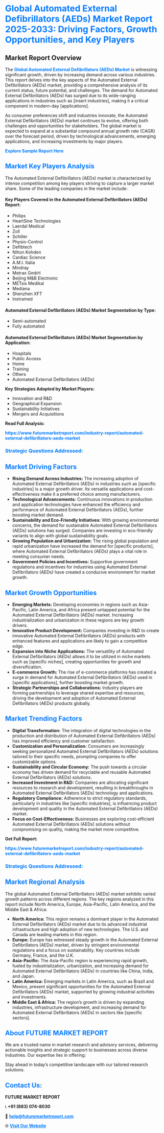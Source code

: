<h1 style="color: #007BFF;">Global Automated External Defibrillators (AEDs) Market Report 2025-2033: Driving Factors, Growth Opportunities, and Key Players</h1>

<section id="overview">
<h2>Market Report Overview</h2>
<p>The <a href="https://www.futuremarketreport.com/industry-report/automated-external-defibrillators-aeds-market" style="color: #007BFF; text-decoration: none;"><strong>Global Automated External Defibrillators (AEDs) Market</strong></a> is witnessing significant growth, driven by increasing demand across various industries. This report delves into the key aspects of the Automated External Defibrillators (AEDs) market, providing a comprehensive analysis of its current status, future potential, and challenges. The demand for Automated External Defibrillators (AEDs) has surged due to its wide-ranging applications in industries such as [insert industries], making it a critical component in modern-day [applications].</p>
<p>As consumer preferences shift and industries innovate, the Automated External Defibrillators (AEDs) market continues to evolve, offering both challenges and opportunities for stakeholders. The global market is expected to expand at a substantial compound annual growth rate (CAGR) over the forecast period, driven by technological advancements, emerging applications, and increasing investments by major players.</p>
</section>

<section id="overview">
<p><a href="https://www.futuremarketreport.com/request-sample/reportId=121986" style="color: #007BFF; text-decoration: none;"><strong>Explore Sample Report Here</strong></a></p>
</section>

<section id="key-players">
<h2 style="color: #007BFF;">Market Key Players Analysis</h2>
<p>The Automated External Defibrillators (AEDs) market is characterized by intense competition among key players striving to capture a larger market share. Some of the leading companies in the market include:</p>
<h4>Key Players Covered in the Automated External Defibrillators (AEDs) Report:</h4>
<ul><li>Philips</li><li>HeartSine Technologies</li><li>Laerdal Medical</li><li>Zoll</li><li>Schiller</li><li>Physio-Control</li><li>Defibtech</li><li>Nihon Kohden</li><li>Cardiac Science</li><li>A.M.I. Italia</li><li>Mindray</li><li>Metrax GmbH</li><li>Beijing M&amp;B Electronic</li><li>METsis Medikal</li><li>Mediana</li><li>Shenzhen XFT</li><li>Instramed</li></ul>
<h4>Automated External Defibrillators (AEDs) Market Segmentation by Type:</h4>
<ul><li>Semi-automated</li><li>Fully automated</li></ul>

<h4>Automated External Defibrillators (AEDs) Market Segmentation by Application:</h4>
<ul><li>Hospitals</li><li>Public Access</li><li>Home</li><li>Training</li><li>Others</li><li>Automated External Defibrillators (AEDs)</li></ul>
<p><strong>Key Strategies Adopted by Market Players:</strong></p>
<ul>
<li>Innovation and R&D</li>
<li>Geographical Expansion</li>
<li>Sustainability Initiatives</li>
<li>Mergers and Acquisitions</li>
</ul>
</section>

<section>
<p><strong>Read Full Analysis: </strong></p><a href="https://www.futuremarketreport.com/industry-report/automated-external-defibrillators-aeds-market" style="color: #007BFF; text-decoration: none;"><strong>https://www.futuremarketreport.com/industry-report/automated-external-defibrillators-aeds-market</strong></a>
<h3 style="color: #007BFF;">Strategic Questions Addressed:</h3>
</section>

<section id="driving-factors">
<h2 style="color: #007BFF;">Market Driving Factors</h2>
<ul>
<li><strong>Rising Demand Across Industries:</strong> The increasing adoption of Automated External Defibrillators (AEDs) in industries such as [specific industries] is a major growth driver. Its versatile applications and cost-effectiveness make it a preferred choice among manufacturers.</li>
<li><strong>Technological Advancements:</strong> Continuous innovations in production and application technologies have enhanced the efficiency and performance of Automated External Defibrillators (AEDs), further boosting market demand.</li>
<li><strong>Sustainability and Eco-Friendly Initiatives:</strong> With growing environmental concerns, the demand for sustainable Automated External Defibrillators (AEDs) solutions has surged. Companies are investing in eco-friendly variants to align with global sustainability goals.</li>
<li><strong>Growing Population and Urbanization:</strong> The rising global population and rapid urbanization have increased the demand for [specific products], where Automated External Defibrillators (AEDs) plays a vital role in meeting consumer needs.</li>
<li><strong>Government Policies and Incentives:</strong> Supportive government regulations and incentives for industries using Automated External Defibrillators (AEDs) have created a conducive environment for market growth.</li>
</ul>
</section>

<section id="growth-opportunities">
<h2 style="color: #007BFF;">Market Growth Opportunities</h2>
<ul>
<li><strong>Emerging Markets:</strong> Developing economies in regions such as Asia-Pacific, Latin America, and Africa present untapped potential for the Automated External Defibrillators (AEDs) market. Increasing industrialization and urbanization in these regions are key growth drivers.</li>
<li><strong>Innovative Product Development:</strong> Companies investing in R&D to create innovative Automated External Defibrillators (AEDs) products with enhanced features and applications are likely to gain a competitive edge.</li>
<li><strong>Expansion into Niche Applications:</strong> The versatility of Automated External Defibrillators (AEDs) allows it to be utilized in niche markets such as [specific niches], creating opportunities for growth and diversification.</li>
<li><strong>E-commerce Growth:</strong> The rise of e-commerce platforms has created a surge in demand for Automated External Defibrillators (AEDs) used in [specific applications], further boosting market growth.</li>
<li><strong>Strategic Partnerships and Collaborations:</strong> Industry players are forming partnerships to leverage shared expertise and resources, driving the development and adoption of Automated External Defibrillators (AEDs) products globally.</li>
</ul>
</section>

<section id="trending-factors">
<h2 style="color: #007BFF;">Market Trending Factors</h2>
<ul>
<li><strong>Digital Transformation:</strong> The integration of digital technologies in the production and distribution of Automated External Defibrillators (AEDs) has improved efficiency and customer satisfaction.</li>
<li><strong>Customization and Personalization:</strong> Consumers are increasingly seeking personalized Automated External Defibrillators (AEDs) solutions tailored to their specific needs, prompting companies to offer customizable options.</li>
<li><strong>Sustainability and Circular Economy:</strong> The push towards a circular economy has driven demand for recyclable and reusable Automated External Defibrillators (AEDs) solutions.</li>
<li><strong>Increased Investment in R&D:</strong> Companies are allocating significant resources to research and development, resulting in breakthroughs in Automated External Defibrillators (AEDs) technology and applications.</li>
<li><strong>Regulatory Compliance:</strong> Adherence to strict regulatory standards, particularly in industries like [specific industries], is influencing product development and quality in the Automated External Defibrillators (AEDs) market.</li>
<li><strong>Focus on Cost-Effectiveness:</strong> Businesses are exploring cost-efficient Automated External Defibrillators (AEDs) solutions without compromising on quality, making the market more competitive.</li>
</ul>
</section>

<section>
<p><strong>Get Full Report: </strong></p><a href="https://www.futuremarketreport.com/industry-report/automated-external-defibrillators-aeds-market" style="color: #007BFF; text-decoration: none;"><strong>https://www.futuremarketreport.com/industry-report/automated-external-defibrillators-aeds-market</strong></a>
<h3 style="color: #007BFF;">Strategic Questions Addressed:</h3>
</section>


<section id="regional-analysis">
<h2 style="color: #007BFF;">Market Regional Analysis</h2>
<p>The global Automated External Defibrillators (AEDs) market exhibits varied growth patterns across different regions. The key regions analyzed in this report include North America, Europe, Asia-Pacific, Latin America, and the Middle East & Africa:</p>
<ul>
<li><strong>North America:</strong> This region remains a dominant player in the Automated External Defibrillators (AEDs) market due to its advanced industrial infrastructure and high adoption of new technologies. The U.S. and Canada are leading markets in this region.</li>
<li><strong>Europe:</strong> Europe has witnessed steady growth in the Automated External Defibrillators (AEDs) market, driven by stringent environmental regulations and a focus on sustainability. Key countries include Germany, France, and the U.K.</li>
<li><strong>Asia-Pacific:</strong> The Asia-Pacific region is experiencing rapid growth, fueled by industrialization, urbanization, and increasing demand for Automated External Defibrillators (AEDs) in countries like China, India, and Japan.</li>
<li><strong>Latin America:</strong> Emerging markets in Latin America, such as Brazil and Mexico, present significant opportunities for the Automated External Defibrillators (AEDs) market, supported by growing industrial activities and investments.</li>
<li><strong>Middle East & Africa:</strong> The region’s growth is driven by expanding industries, infrastructure development, and increasing demand for Automated External Defibrillators (AEDs) in sectors like [specific sectors].</li>
</ul>
</section>

<footer>
<h2 style="color: #007BFF;">About FUTURE MARKET REPORT</h2>
<p>We are a trusted name in market research and advisory services, delivering actionable insights and strategic support to businesses across diverse industries. Our expertise lies in offering:</p>

<p>Stay ahead in today’s competitive landscape with our tailored research solutions.</p>

<h2 style="color: #007BFF;">Contact Us:</h2>
<p><strong>FUTURE MARKET REPORT</strong></p>
<p>📞 <strong>+91 (883) 074-8030</strong></p>
<p>📧 <strong><a href="mailto:help@futuremarketreport.com" style="color: #007BFF;">help@futuremarketreport.com</a></strong></p>
<p>🌐 <strong><a href="https://www.futuremarketreport.com/" style="color: #007BFF;">Visit Our Website</a></strong></p>
</footer>